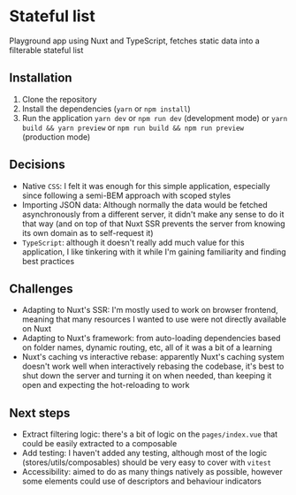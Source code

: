 # Stateful list
Playground app using Nuxt and TypeScript, fetches static data into a filterable stateful list

## Installation
1. Clone the repository
1. Install the dependencies (`yarn` or `npm install`)
1. Run the application `yarn dev` or `npm run dev` (development mode) or `yarn build && yarn preview` or `npm run build && npm run preview` (production mode)

## Decisions
- Native `CSS`: I felt it was enough for this simple application, especially since following a semi-BEM approach with scoped styles
- Importing JSON data: Although normally the data would be fetched asynchronously from a different server, it didn't make any sense to do it that way (and on top of that Nuxt SSR prevents the server from knowing its own domain as to self-request it)
- `TypeScript`: although it doesn't really add much value for this application, I like tinkering with it while I'm gaining familiarity and finding best practices

## Challenges
- Adapting to Nuxt's SSR: I'm mostly used to work on browser frontend, meaning that many resources I wanted to use were not directly available on Nuxt
- Adapting to Nuxt's framework: from auto-loading dependencies based on folder names, dynamic routing, etc, all of it was a bit of a learning
- Nuxt's caching vs interactive rebase: apparently Nuxt's caching system doesn't work well when interactively rebasing the codebase, it's best to shut down the server and turning it on when needed, than keeping it open and expecting the hot-reloading to work

## Next steps
- Extract filtering logic: there's a bit of logic on the `pages/index.vue` that could be easily extracted to a composable
- Add testing: I haven't added any testing, although most of the logic (stores/utils/composables) should be very easy to cover with `vitest`
- Accessibility: aimed to do as many things natively as possible, however some elements could use of descriptors and behaviour indicators
